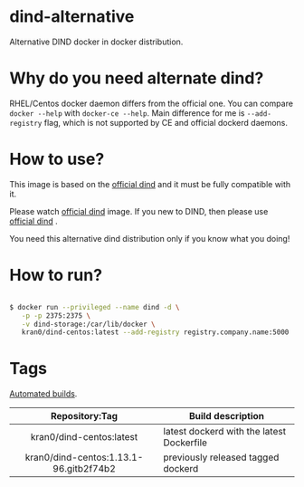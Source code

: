 # dind-alternative
Alternative DIND docker in docker distribution.

# Why do you need alternate dind?

RHEL/Centos docker daemon differs from the official one.
 You can compare `docker --help` with `docker-ce --help`.
 Main difference for me is `--add-registry` flag,
 which is not supported by CE and official dockerd daemons.

# How to use?

This image is based on the [official dind](https://hub.docker.com/_/docker)
 and it must be fully compatible with it.

Please watch [official dind](https://hub.docker.com/_/docker) image.
 If you new to DIND, then please use [official dind](https://hub.docker.com/_/docker) .

You need this alternative dind distribution only if you know what you doing!

# How to run?

```bash

$ docker run --privileged --name dind -d \
   -p -p 2375:2375 \
   -v dind-storage:/car/lib/docker \
   kran0/dind-centos:latest --add-registry registry.company.name:5000

```

# Tags

[Automated builds](https://hub.docker.com/r/kran0/dind-centos/tags/).

| Repository:Tag | Build description  |
|:-:|---|
| kran0/dind-centos:latest                | latest dockerd with the latest Dockerfile |
| kran0/dind-centos:1.13.1-96.gitb2f74b2  | previously released tagged dockerd |

